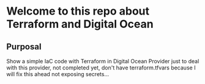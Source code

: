 # Welcome to this repo about Terraform and Digital Ocean

## Purposal

Show a simple IaC code with Terraform in Digital Ocean Provider just to deal with this provider, not completed yet, don't have terraform.tfvars because I will fix this ahead not exposing secrets...


